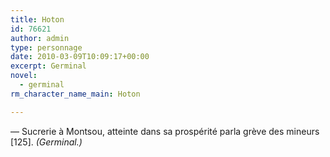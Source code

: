```yaml
---
title: Hoton
id: 76621
author: admin
type: personnage
date: 2010-03-09T10:09:17+00:00
excerpt: Germinal
novel:
  - germinal
rm_character_name_main: Hoton

---
```

— Sucrerie à Montsou, atteinte dans sa prospérité parla grève des mineurs [125]. _(Germinal.)_